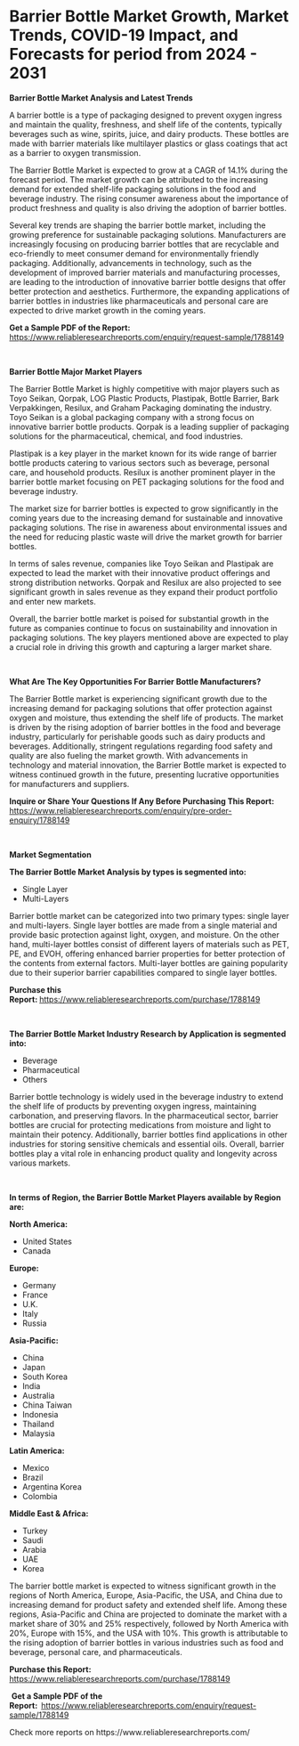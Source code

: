 <p><h1>Barrier Bottle Market Growth, Market Trends, COVID-19 Impact, and Forecasts for period from 2024 - 2031</h1></p><p><strong>Barrier Bottle Market Analysis and Latest Trends</strong></p>
<p><p>A barrier bottle is a type of packaging designed to prevent oxygen ingress and maintain the quality, freshness, and shelf life of the contents, typically beverages such as wine, spirits, juice, and dairy products. These bottles are made with barrier materials like multilayer plastics or glass coatings that act as a barrier to oxygen transmission.</p><p>The Barrier Bottle Market is expected to grow at a CAGR of 14.1% during the forecast period. The market growth can be attributed to the increasing demand for extended shelf-life packaging solutions in the food and beverage industry. The rising consumer awareness about the importance of product freshness and quality is also driving the adoption of barrier bottles.</p><p>Several key trends are shaping the barrier bottle market, including the growing preference for sustainable packaging solutions. Manufacturers are increasingly focusing on producing barrier bottles that are recyclable and eco-friendly to meet consumer demand for environmentally friendly packaging. Additionally, advancements in technology, such as the development of improved barrier materials and manufacturing processes, are leading to the introduction of innovative barrier bottle designs that offer better protection and aesthetics. Furthermore, the expanding applications of barrier bottles in industries like pharmaceuticals and personal care are expected to drive market growth in the coming years.</p></p>
<p><strong>Get a Sample PDF of the Report:&nbsp;</strong> <a href="https://www.reliableresearchreports.com/enquiry/request-sample/1788149">https://www.reliableresearchreports.com/enquiry/request-sample/1788149</a></p>
<p>&nbsp;</p>
<p><strong>Barrier Bottle Major Market Players</strong></p>
<p><p>The Barrier Bottle Market is highly competitive with major players such as Toyo Seikan, Qorpak, LOG Plastic Products, Plastipak, Bottle Barrier, Bark Verpakkingen, Resilux, and Graham Packaging dominating the industry. Toyo Seikan is a global packaging company with a strong focus on innovative barrier bottle products. Qorpak is a leading supplier of packaging solutions for the pharmaceutical, chemical, and food industries.</p><p>Plastipak is a key player in the market known for its wide range of barrier bottle products catering to various sectors such as beverage, personal care, and household products. Resilux is another prominent player in the barrier bottle market focusing on PET packaging solutions for the food and beverage industry.</p><p>The market size for barrier bottles is expected to grow significantly in the coming years due to the increasing demand for sustainable and innovative packaging solutions. The rise in awareness about environmental issues and the need for reducing plastic waste will drive the market growth for barrier bottles.</p><p>In terms of sales revenue, companies like Toyo Seikan and Plastipak are expected to lead the market with their innovative product offerings and strong distribution networks. Qorpak and Resilux are also projected to see significant growth in sales revenue as they expand their product portfolio and enter new markets.</p><p>Overall, the barrier bottle market is poised for substantial growth in the future as companies continue to focus on sustainability and innovation in packaging solutions. The key players mentioned above are expected to play a crucial role in driving this growth and capturing a larger market share.</p></p>
<p>&nbsp;</p>
<p><strong>What Are The Key Opportunities For Barrier Bottle Manufacturers?</strong></p>
<p><p>The Barrier Bottle market is experiencing significant growth due to the increasing demand for packaging solutions that offer protection against oxygen and moisture, thus extending the shelf life of products. The market is driven by the rising adoption of barrier bottles in the food and beverage industry, particularly for perishable goods such as dairy products and beverages. Additionally, stringent regulations regarding food safety and quality are also fueling the market growth. With advancements in technology and material innovation, the Barrier Bottle market is expected to witness continued growth in the future, presenting lucrative opportunities for manufacturers and suppliers.</p></p>
<p><strong>Inquire or Share Your Questions If Any Before Purchasing This Report:</strong> <a href="https://www.reliableresearchreports.com/enquiry/pre-order-enquiry/1788149">https://www.reliableresearchreports.com/enquiry/pre-order-enquiry/1788149</a></p>
<p>&nbsp;</p>
<p><strong>Market Segmentation</strong></p>
<p><strong>The Barrier Bottle Market Analysis by types is segmented into:</strong></p>
<p><ul><li>Single Layer</li><li>Multi-Layers</li></ul></p>
<p><p>Barrier bottle market can be categorized into two primary types: single layer and multi-layers. Single layer bottles are made from a single material and provide basic protection against light, oxygen, and moisture. On the other hand, multi-layer bottles consist of different layers of materials such as PET, PE, and EVOH, offering enhanced barrier properties for better protection of the contents from external factors. Multi-layer bottles are gaining popularity due to their superior barrier capabilities compared to single layer bottles.</p></p>
<p><strong>Purchase this Report:&nbsp;</strong><a href="https://www.reliableresearchreports.com/purchase/1788149">https://www.reliableresearchreports.com/purchase/1788149</a></p>
<p>&nbsp;</p>
<p><strong>The Barrier Bottle Market Industry Research by Application is segmented into:</strong></p>
<p><ul><li>Beverage</li><li>Pharmaceutical</li><li>Others</li></ul></p>
<p><p>Barrier bottle technology is widely used in the beverage industry to extend the shelf life of products by preventing oxygen ingress, maintaining carbonation, and preserving flavors. In the pharmaceutical sector, barrier bottles are crucial for protecting medications from moisture and light to maintain their potency. Additionally, barrier bottles find applications in other industries for storing sensitive chemicals and essential oils. Overall, barrier bottles play a vital role in enhancing product quality and longevity across various markets.</p></p>
<p>&nbsp;</p>
<p><strong>In terms of Region, the Barrier Bottle Market Players available by Region are:</strong></p>
<p>
    <p> <strong> North America: </strong>
        <ul>
            <li>United States</li>
            <li>Canada</li>
        </ul>
        </p> 
    <p> <strong> Europe: </strong>
        <ul>
            <li>Germany</li>
            <li>France</li>
            <li>U.K.</li>
            <li>Italy</li>
            <li>Russia</li>
        </ul>
        </p> 
    <p> <strong> Asia-Pacific: </strong>
        <ul>
            <li>China</li>
            <li>Japan</li>
            <li>South Korea</li>
            <li>India</li>
            <li>Australia</li>
            <li>China Taiwan</li>
            <li>Indonesia</li>
            <li>Thailand</li>
            <li>Malaysia</li>
        </ul>
        </p> 
    <p> <strong> Latin America: </strong>
        <ul>
            <li>Mexico</li>
            <li>Brazil</li>
            <li>Argentina Korea</li>
            <li>Colombia</li>
        </ul>
        </p> 
    <p> <strong> Middle East & Africa: </strong>
        <ul>
            <li>Turkey</li>
            <li>Saudi</li>
            <li>Arabia</li>
            <li>UAE</li>
            <li>Korea</li>
        </ul>
    </p>
    </p>
<p><p>The barrier bottle market is expected to witness significant growth in the regions of North America, Europe, Asia-Pacific, the USA, and China due to increasing demand for product safety and extended shelf life. Among these regions, Asia-Pacific and China are projected to dominate the market with a market share of 30% and 25% respectively, followed by North America with 20%, Europe with 15%, and the USA with 10%. This growth is attributable to the rising adoption of barrier bottles in various industries such as food and beverage, personal care, and pharmaceuticals.</p></p>
<p><strong>Purchase this Report: </strong><a href="https://www.reliableresearchreports.com/purchase/1788149">https://www.reliableresearchreports.com/purchase/1788149</a></p>
<p>&nbsp;<strong>Get a Sample PDF of the Report:&nbsp;&nbsp;</strong><a href="https://www.reliableresearchreports.com/enquiry/request-sample/1788149">https://www.reliableresearchreports.com/enquiry/request-sample/1788149</a></p>
<p><strong></strong></p>
<p>Check more reports on https://www.reliableresearchreports.com/</p>